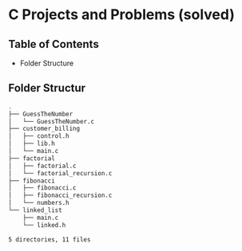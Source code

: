 # C Projects and Problems (solved)

## Table of Contents

- Folder Structure

## Folder Structur

```bash
.
├── GuessTheNumber
│   └── GuessTheNumber.c
├── customer_billing
│   ├── control.h
│   ├── lib.h
│   └── main.c
├── factorial
│   ├── factorial.c
│   └── factorial_recursion.c
├── fibonacci
│   ├── fibonacci.c
│   ├── fibonacci_recursion.c
│   └── numbers.h
└── linked_list
    ├── main.c
    └── linked.h

5 directories, 11 files
```
